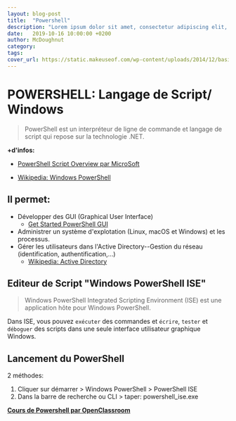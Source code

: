 ```yaml
---
layout: blog-post
title:  "Powershell"
description: "Lorem ipsum dolor sit amet, consectetur adipiscing elit, sed do eiusmod tempor incididunt ut labore et dolore magna aliqua."
date:   2019-10-16 10:00:00 +0200
author: McDoughnut
category: 
tags: 
cover_url: https://static.makeuseof.com/wp-content/uploads/2014/12/basic-powershell-commands-intro-670x335.png
---
```


# POWERSHELL: Langage de Script/ Windows 

> PowerShell est un interpréteur de ligne de commande et langage de script qui repose sur la technologie .NET. 

**+d'infos:**
- [PowerShell Script Overview par MicroSoft](https://docs.microsoft.com/fr-fr/powershell/scripting/overview?view=powershell-7)

- [Wikipedia: Windows PowerShell](https://fr.wikipedia.org/wiki/Windows_PowerShell)
    
## Il permet:
- Développer des GUI (Graphical User Interface)  
    - [Get Started PowerShell GUI](https://lazyadmin.nl/powershell/powershell-gui-howto-get-started/)
- Administrer un système d'explotation (Linux, macOS et Windows) et les processus.
- Gérer les utilisateurs dans l'Active Directory--Gestion du réseau (identification, authentification,...)
    - [Wikipedia: Active Directory](https://fr.wikipedia.org/wiki/Active_Directory)

## Editeur de Script "Windows PowerShell ISE"

> Windows PowerShell Integrated Scripting Environment (ISE) est une application hôte pour Windows PowerShell. 

Dans ISE, vous pouvez `exécuter` des commandes et `écrire`, `tester` et `déboguer` des scripts dans une seule interface utilisateur graphique Windows.

## Lancement du PowerShell

2 méthodes:
1. Cliquer sur démarrer > Windows PowerShell > PowerShell ISE
2. Dans la barre de recherche ou CLI > taper: powershell_ise.exe

[**Cours de Powershell par OpenClassroom**](https://openclassrooms.com/fr/courses/3664366-creez-votre-premier-script-avec-powershell)



 